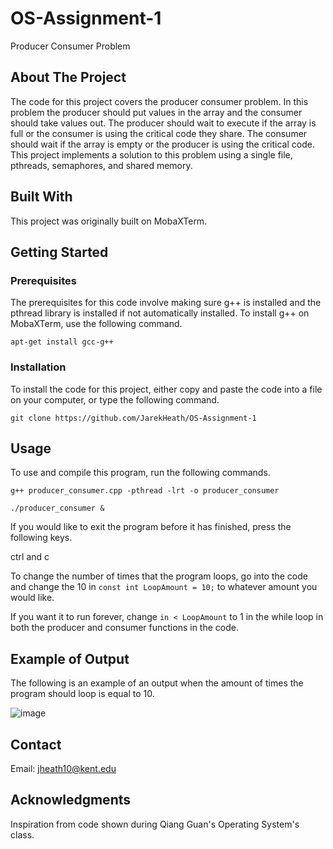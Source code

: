 # OS-Assignment-1
Producer Consumer Problem

## About The Project
The code for this project covers the producer consumer problem. In this problem the producer should put values in the array and the consumer should take values out. The producer should wait to execute if the array is full or the consumer is using the critical code they share. The consumer should wait if the array is empty or the producer is using the critical code. This project implements a solution to this problem using a single file, pthreads, semaphores, and shared memory.

## Built With
This project was originally built on MobaXTerm.

## Getting Started
### Prerequisites
The prerequisites for this code involve making sure g++ is installed and the pthread library is installed if not automatically installed.
To install g++ on MobaXTerm, use the following command.

`apt-get install gcc-g++`

### Installation
To install the code for this project, either copy and paste the code into a file on your computer, or type the following command.

`git clone https://github.com/JarekHeath/OS-Assignment-1`

## Usage
To use and compile this program, run the following commands.

`g++ producer_consumer.cpp -pthread -lrt -o producer_consumer`

`./producer_consumer &`

If you would like to exit the program before it has finished, press the following keys.

ctrl and c

To change the number of times that the program loops, go into the code and change the 10 in `const int LoopAmount = 10;` to whatever amount you would like.

If you want it to run forever, change `in < LoopAmount` to 1 in the while loop in both the producer and consumer functions in the code.

## Example of Output
The following is an example of an output when the amount of times the program should loop is equal to 10.

![image](https://user-images.githubusercontent.com/92826628/139353510-1e6bec1f-ba1d-4d4b-af21-9c4045739ad5.png)

## Contact
Email: jheath10@kent.edu

## Acknowledgments
Inspiration from code shown during Qiang Guan's Operating System's class.
